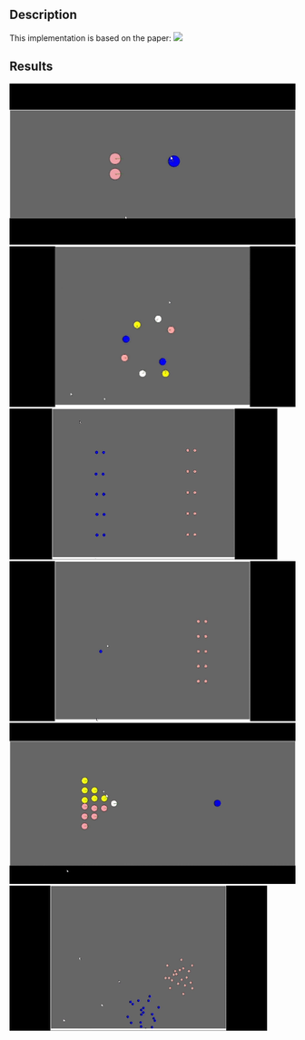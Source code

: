 ## Description
This implementation is based on the paper:
![](https://onlinelibrary.wiley.com/doi/full/10.1111/cgf.13130) <br />

## Results
![](https://github.com/rprasan/Motion-Planning/blob/main/6.%20Gradient-based%20steering/Results/3Agents.gif) <br />
![](https://github.com/rprasan/Motion-Planning/blob/main/6.%20Gradient-based%20steering/Results/8Agents.gif) <br />
![](https://github.com/rprasan/Motion-Planning/blob/main/6.%20Gradient-based%20steering/Results/CustomScenario1.gif) <br />
![](https://github.com/rprasan/Motion-Planning/blob/main/6.%20Gradient-based%20steering/Results/CustomScenario2.gif) <br />
![](https://github.com/rprasan/Motion-Planning/blob/main/6.%20Gradient-based%20steering/Results/CustomScenario3.gif) <br />
![](https://github.com/rprasan/Motion-Planning/blob/main/6.%20Gradient-based%20steering/Results/CustomScenario4.gif) <br />
